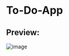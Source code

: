# To-Do-App

## Preview: 
![image](https://user-images.githubusercontent.com/94286662/214917376-ac4f5b01-f065-4290-a509-83004d34b224.png)
